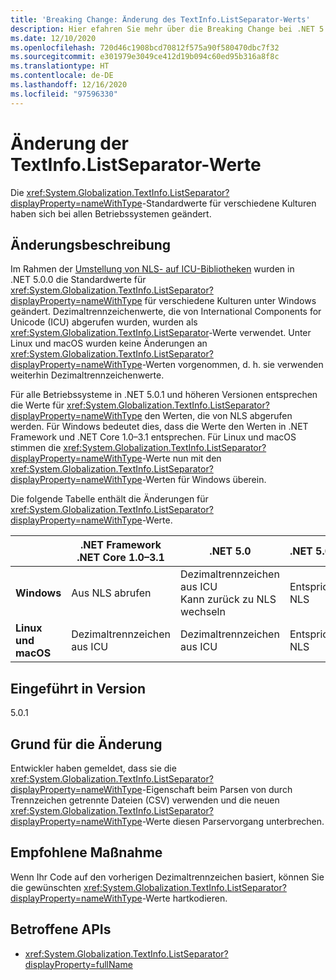 ```yaml
---
title: 'Breaking Change: Änderung des TextInfo.ListSeparator-Werts'
description: Hier efahren Sie mehr über die Breaking Change bei .NET 5.0, bei der der Standardwert von TextInfo.ListSeparator zwischen den Versionen 5.0 und 5.0.1 geändert wurde.
ms.date: 12/10/2020
ms.openlocfilehash: 720d46c1908bcd70812f575a90f580470dbc7f32
ms.sourcegitcommit: e301979e3049ce412d19b094c60ed95b316a8f8c
ms.translationtype: HT
ms.contentlocale: de-DE
ms.lasthandoff: 12/16/2020
ms.locfileid: "97596330"
---
```

# <a name="textinfolistseparator-values-changed"></a>Änderung der TextInfo.ListSeparator-Werte

Die <xref:System.Globalization.TextInfo.ListSeparator?displayProperty=nameWithType>-Standardwerte für verschiedene Kulturen haben sich bei allen Betriebssystemen geändert.

## <a name="change-description"></a>Änderungsbeschreibung

Im Rahmen der [Umstellung von NLS- auf ICU-Bibliotheken](icu-globalization-api.md) wurden in .NET 5.0.0 die Standardwerte für <xref:System.Globalization.TextInfo.ListSeparator?displayProperty=nameWithType> für verschiedene Kulturen unter Windows geändert. Dezimaltrennzeichenwerte, die von International Components for Unicode (ICU) abgerufen wurden, wurden als <xref:System.Globalization.TextInfo.ListSeparator>-Werte verwendet. Unter Linux und macOS wurden keine Änderungen an <xref:System.Globalization.TextInfo.ListSeparator?displayProperty=nameWithType>-Werten vorgenommen, d. h. sie verwenden weiterhin Dezimaltrennzeichenwerte.

Für alle Betriebssysteme in .NET 5.0.1 und höheren Versionen entsprechen die Werte für <xref:System.Globalization.TextInfo.ListSeparator?displayProperty=nameWithType> den Werten, die von NLS abgerufen werden. Für Windows bedeutet dies, dass die Werte den Werten in .NET Framework und .NET Core 1.0–3.1 entsprechen. Für Linux und macOS stimmen die <xref:System.Globalization.TextInfo.ListSeparator?displayProperty=nameWithType>-Werte nun mit den <xref:System.Globalization.TextInfo.ListSeparator?displayProperty=nameWithType>-Werten für Windows überein.

Die folgende Tabelle enthält die Änderungen für <xref:System.Globalization.TextInfo.ListSeparator?displayProperty=nameWithType>-Werte.

| | .NET Framework<br/>.NET Core 1.0–3.1 | .NET 5.0 | .NET 5.0.1 |
-|-|-|-
| **Windows** | Aus NLS abrufen | Dezimaltrennzeichen aus ICU<br/>Kann zurück zu NLS wechseln | Entspricht NLS |
| **Linux und macOS** | Dezimaltrennzeichen aus ICU | Dezimaltrennzeichen aus ICU | Entspricht NLS |

## <a name="version-introduced"></a>Eingeführt in Version

5.0.1

## <a name="reason-for-change"></a>Grund für die Änderung

Entwickler haben gemeldet, dass sie die <xref:System.Globalization.TextInfo.ListSeparator?displayProperty=nameWithType>-Eigenschaft beim Parsen von durch Trennzeichen getrennte Dateien (CSV) verwenden und die neuen <xref:System.Globalization.TextInfo.ListSeparator?displayProperty=nameWithType>-Werte diesen Parservorgang unterbrechen.

## <a name="recommended-action"></a>Empfohlene Maßnahme

Wenn Ihr Code auf den vorherigen Dezimaltrennzeichen basiert, können Sie die gewünschten <xref:System.Globalization.TextInfo.ListSeparator?displayProperty=nameWithType>-Werte hartkodieren.

## <a name="affected-apis"></a>Betroffene APIs

- <xref:System.Globalization.TextInfo.ListSeparator?displayProperty=fullName>

<!--

#### Category

- Globalization

### Affected APIs

- `P:System.Globalization.TextInfo.ListSeparator`

-->
